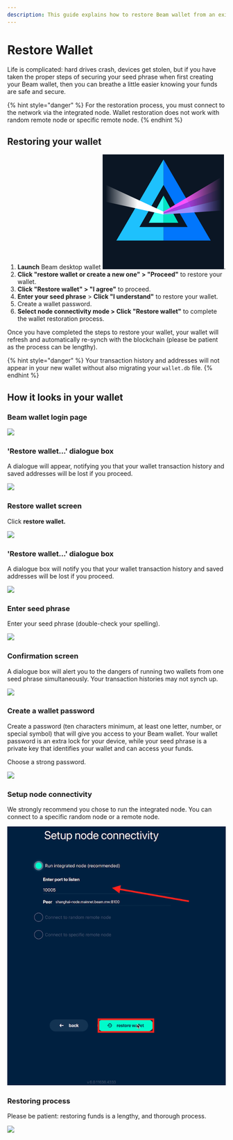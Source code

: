 ```yaml
---
description: This guide explains how to restore Beam wallet from an existing seed phrase.
---
```


# Restore Wallet

Life is complicated: hard drives crash, devices get stolen, but if you have taken the proper steps of securing your seed phrase when first creating your Beam wallet, then you can breathe a little easier knowing your funds are safe and secure.

{% hint style="danger" %}
For the restoration process, you must connect to the network via the integrated node. Wallet restoration does not work with random remote node or specific remote node.
{% endhint %}

## Restoring your wallet

1. **Launch** Beam desktop wallet <img src=".gitbook/assets/Screen Shot 2022-07-31 at 8.29.33 PM.png" alt="" data-size="line">.
2. **Click "restore wallet or create a new one" > "Proceed"** to restore your wallet.
3. **Click "Restore wallet" > "I agree"** to proceed.
4. **Enter your seed phrase** > **Click "I understand"** to restore your wallet.
5. Create a wallet password.
6. **Select node connectivity mode > Click "Restore wallet"** to complete the wallet restoration process.

Once you have completed the steps to restore your wallet, your wallet will refresh and automatically re-synch with the blockchain (please be patient as the process can be lengthy).

{% hint style="danger" %}
Your transaction history and addresses will not appear in your new wallet without also migrating your `wallet.db` file.
{% endhint %}

## How it looks in your wallet

### Beam wallet login page

![](<.gitbook/assets/2022-06-23\_16-22-05 copy.png>)

### 'Restore wallet...' dialogue box

A dialogue will appear, notifying you that your wallet transaction history and saved addresses will be lost if you proceed.&#x20;

![](.gitbook/assets/2022-06-23\_16-22-35.png)

### Restore wallet screen

Click **restore wallet.**

![](.gitbook/assets/2022-06-23\_16-22-48.png)

### 'Restore wallet...' dialogue box

A dialogue box will notify you that your wallet transaction history and saved addresses will be lost if you proceed.&#x20;

![](.gitbook/assets/2022-06-23\_16-23-05.png)

### Enter seed phrase

Enter your seed phrase (double-check your spelling).

![](.gitbook/assets/2022-06-23\_16-23-46.png)

### Confirmation screen

A dialogue box will alert you to the dangers of running two wallets from one seed phrase simultaneously. Your transaction histories may not synch up.&#x20;

![](.gitbook/assets/2022-06-23\_16-24-49.png)

### Create a wallet password

Create a password (ten characters minimum, at least one letter, number, or special symbol) that will give you access to your Beam wallet. Your wallet password is an extra lock for your device, while your seed phrase is a private key that identifies your wallet and can access your funds.

Choose a strong password.

![](<.gitbook/assets/2022-06-23\_16-25-46 (1).png>)

### Setup node connectivity

We strongly recommend you chose to run the integrated node. You can connect to a specific random node or a remote node.

![](.gitbook/assets/image.png)

### Restoring process

Please be patient: restoring funds is a lengthy, and thorough process.

![](.gitbook/assets/2022-06-23\_16-26-03.png)

